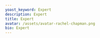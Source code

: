 ```yaml
---
yoast_keyword: Expert
description: Expert
title: Expert
avatar: /assets/avatar-rachel-chapman.png
bio: Expert
---
```


